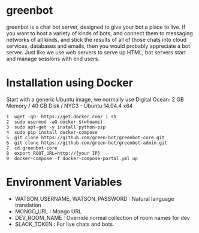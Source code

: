# greenbot

greenbot is a chat bot server, designed to give your bot a place to live.  If you want to host a variety of kinds of bots, and connect them to messaging networks of all kinds, and stick the results of all of those chats into cloud services, databases and emails, then you would probably appreciate a bot server.  Just like we use web servers to serve up HTML, bot servers start and manage sessions with end users.


# Installation using Docker
Start with a generic Ubuntu image, we normally use Digital Ocean: 2 GB Memory / 40 GB Disk / NYC3 - Ubuntu 14.04.4 x64

    1  wget -qO- https://get.docker.com/ | sh
    2  sudo usermod -aG docker $(whoami)
    3  sudo apt-get -y install python-pip
    4  sudo pip install docker-compose
    5  git clone https://github.com/green-bot/greenbot-core.git
    6  git clone https://github.com/green-bot/greenbot-admin.git
    7  cd greenbot-core
    8  export ROOT_URL=http://{your IP}
    9  docker-compose -f docker-compose-portal.yml up



# Environment Variables
* WATSON_USERNAME, WATSON_PASSWORD : Natural language translation
* MONGO_URL : Mongo URL
* DEV_ROOM_NAME : Override normal collection of room names for dev
* SLACK_TOKEN : For live chats and bots.
